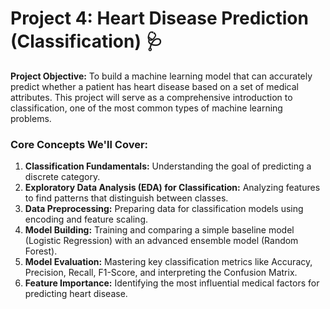 # Project 4: Heart Disease Prediction (Classification) 🩺

**Project Objective:** To build a machine learning model that can accurately predict whether a patient has heart disease based on a set of medical attributes. This project will serve as a comprehensive introduction to classification, one of the most common types of machine learning problems.


### Core Concepts We'll Cover:
1.  **Classification Fundamentals:** Understanding the goal of predicting a discrete category.
2.  **Exploratory Data Analysis (EDA) for Classification:** Analyzing features to find patterns that distinguish between classes.
3.  **Data Preprocessing:** Preparing data for classification models using encoding and feature scaling.
4.  **Model Building:** Training and comparing a simple baseline model (Logistic Regression) with an advanced ensemble model (Random Forest).
5.  **Model Evaluation:** Mastering key classification metrics like Accuracy, Precision, Recall, F1-Score, and interpreting the Confusion Matrix.
6.  **Feature Importance:** Identifying the most influential medical factors for predicting heart disease.
